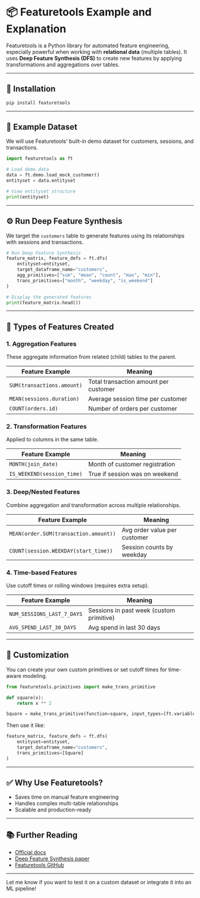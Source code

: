 # 📦 Featuretools Example and Explanation

Featuretools is a Python library for automated feature engineering, especially powerful when working with **relational data** (multiple tables). It uses **Deep Feature Synthesis (DFS)** to create new features by applying transformations and aggregations over tables.

---

## 🔧 Installation
```bash
pip install featuretools
```

---

## 🧪 Example Dataset
We will use Featuretools' built-in demo dataset for customers, sessions, and transactions.

```python
import featuretools as ft

# Load demo data
data = ft.demo.load_mock_customer()
entityset = data.entityset

# View entityset structure
print(entityset)
```

---

## ⚙️ Run Deep Feature Synthesis
We target the `customers` table to generate features using its relationships with sessions and transactions.

```python
# Run Deep Feature Synthesis
feature_matrix, feature_defs = ft.dfs(
    entityset=entityset,
    target_dataframe_name="customers",
    agg_primitives=["sum", "mean", "count", "max", "min"],
    trans_primitives=["month", "weekday", "is_weekend"]
)

# Display the generated features
print(feature_matrix.head())
```

---

## 🧠 Types of Features Created

### 1. Aggregation Features
These aggregate information from related (child) tables to the parent.

| Feature Example | Meaning |
|----------------|---------|
| `SUM(transactions.amount)` | Total transaction amount per customer |
| `MEAN(sessions.duration)` | Average session time per customer |
| `COUNT(orders.id)` | Number of orders per customer |

### 2. Transformation Features
Applied to columns in the same table.

| Feature Example | Meaning |
|----------------|---------|
| `MONTH(join_date)` | Month of customer registration |
| `IS_WEEKEND(session_time)` | True if session was on weekend |

### 3. Deep/Nested Features
Combine aggregation and transformation across multiple relationships.

| Feature Example | Meaning |
|----------------|---------|
| `MEAN(order.SUM(transaction.amount))` | Avg order value per customer |
| `COUNT(session.WEEKDAY(start_time))` | Session counts by weekday |

### 4. Time-based Features
Use cutoff times or rolling windows (requires extra setup).

| Feature Example | Meaning |
|----------------|---------|
| `NUM_SESSIONS_LAST_7_DAYS` | Sessions in past week (custom primitive) |
| `AVG_SPEND_LAST_30_DAYS` | Avg spend in last 30 days |

---

## 🧰 Customization
You can create your own custom primitives or set cutoff times for time-aware modeling.

```python
from featuretools.primitives import make_trans_primitive

def square(x):
    return x ** 2

Square = make_trans_primitive(function=square, input_types=[ft.variable_types.Numeric], return_type=ft.variable_types.Numeric)
```

Then use it like:
```python
feature_matrix, feature_defs = ft.dfs(
    entityset=entityset,
    target_dataframe_name="customers",
    trans_primitives=[Square]
)
```

---

## ✅ Why Use Featuretools?
- Saves time on manual feature engineering
- Handles complex multi-table relationships
- Scalable and production-ready

---

## 📚 Further Reading
- [Official docs](https://featuretools.alteryx.com)
- [Deep Feature Synthesis paper](https://www.cs.cmu.edu/~mfredrik/papers/dfs.pdf)
- [Featuretools GitHub](https://github.com/alteryx/featuretools)

---

Let me know if you want to test it on a custom dataset or integrate it into an ML pipeline!
